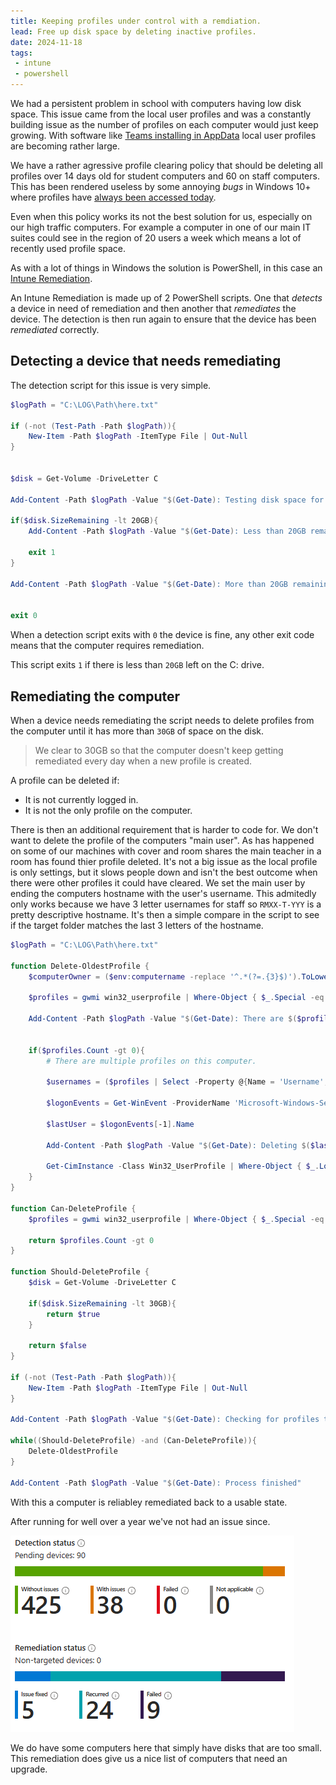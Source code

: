 ```yaml
---
title: Keeping profiles under control with a remdiation.
lead: Free up disk space by deleting inactive profiles.
date: 2024-11-18
tags:
 - intune
 - powershell
---
```

We had a persistent problem in school with computers having low disk space. This issue came from the local user profiles and was a constantly building issue as the number of profiles on each computer would just keep growing. With software like [Teams installing in AppData](https://superuser.com/questions/1634322/where-is-microsoft-teams-application-located-on-my-windows-10-computer#:~:text=If%20Microsoft%20Teams%20is%20actually%20installed%20then%20it%27s,location%20then%20Microsoft%20Teams%20is%20not%20actually%20installed.) local user profiles are becoming rather large.

We have a rather agressive profile clearing policy that should be deleting all profiles over 14 days old for student computers and 60 on staff computers. This has been rendered useless by some annoying _bugs_ in Windows 10+ where profiles have [always been accessed today](https://techcommunity.microsoft.com/t5/windows-deployment/issue-with-date-modified-for-ntuser-dat/td-p/102438).

Even when this policy works its not the best solution for us, especially on our high traffic computers. For example a computer in one of our main IT suites could see in the region of 20 users a week which means a lot of recently used profile space.

As with a lot of things in Windows the solution is PowerShell, in this case an [Intune Remediation](https://learn.microsoft.com/en-us/mem/intune/fundamentals/remediations).

An Intune Remediation is made up of 2 PowerShell scripts. One that _detects_ a device in need of remediation and then another that _remediates_ the device. The detection is then run again to ensure that the device has been _remediated_ correctly.

## Detecting a device that needs remediating

The detection script for this issue is very simple.

```powershell
$logPath = "C:\LOG\Path\here.txt"

if (-not (Test-Path -Path $logPath)){
    New-Item -Path $logPath -ItemType File | Out-Null
}


$disk = Get-Volume -DriveLetter C

Add-Content -Path $logPath -Value "$(Get-Date): Testing disk space for profiles"

if($disk.SizeRemaining -lt 20GB){
    Add-Content -Path $logPath -Value "$(Get-Date): Less than 20GB remaining, will remediate"

    exit 1
}

Add-Content -Path $logPath -Value "$(Get-Date): More than 20GB remaining"


exit 0
```

When a detection script exits with `0` the device is fine, any other exit code means that the computer requires remediation.

This script exits `1` if there is less than `20GB` left on the C: drive.

## Remediating the computer

When a device needs remediating the script needs to delete profiles from the computer until it has more than `30GB` of space on the disk.

> We clear to 30GB so that the computer doesn't keep getting remediated every day when a new profile is created.

A profile can be deleted if:

 - It is not currently logged in.
 - It is not the only profile on the computer.

There is then an additional requirement that is harder to code for. We don't want to delete the profile of the computers "main user". As has happened on some of our machines with cover and room shares the main teacher in a room has found thier profile deleted. It's not a big issue as the local profile is only settings, but it slows people down and isn't the best outcome when there were other profiles it could have cleared. We set the main user by ending the computers hostname with the user's username. This admitedly only works because we have 3 letter usernames for staff so `RMXX-T-YYY` is a pretty descriptive hostname. It's then a simple compare in the script to see if the target folder matches the last 3 letters of the hostname.

```powershell
$logPath = "C:\LOG\Path\here.txt"

function Delete-OldestProfile {
    $computerOwner = ($env:computername -replace '^.*(?=.{3}$)').ToLower()
    
    $profiles = gwmi win32_userprofile | Where-Object { $_.Special -eq $false -and $_.Loaded -eq $false -and -not (($_.LocalPath.split('\')[-1]).toLower() -eq $computerOwner)}

    Add-Content -Path $logPath -Value "$(Get-Date): There are $($profiles.Count) deletion candidates"


    if($profiles.Count -gt 0){
        # There are multiple profiles on this computer.
    
        $usernames = ($profiles | Select -Property @{Name = 'Username'; Expression = {$_.LocalPath -replace "C:\\Users\\", ""}}).Username

        $logonEvents = Get-WinEvent -ProviderName 'Microsoft-Windows-Security-Auditing' -FilterXPath "*[System[EventID=4624] and EventData[Data[@Name='LogonType']='2'] and EventData[Data[@Name='VirtualAccount']='%%1843']]" | Select-Object @{Name = 'LoginDate'; Expression = {$_.TimeCreated}}, @{Name = 'Username'; Expression = { $_.Properties.Value[5] }}, @{Name = 'SID'; Expression = { $_.Properties.Value[4]}} | Group-Object Username | Where-Object {$_.Name -in $usernames}

        $lastUser = $logonEvents[-1].Name

        Add-Content -Path $logPath -Value "$(Get-Date): Deleting $($lastUser)"

        Get-CimInstance -Class Win32_UserProfile | Where-Object { $_.LocalPath.split('\')[-1] -eq $lastUser } | Remove-CimInstance
    }
}

function Can-DeleteProfile {
    $profiles = gwmi win32_userprofile | Where-Object { $_.Special -eq $false -and $_.Loaded -eq $false -and -not (($_.LocalPath.split('\')[-1]).toLower() -eq $computerOwner)}

    return $profiles.Count -gt 0
}

function Should-DeleteProfile {
    $disk = Get-Volume -DriveLetter C

    if($disk.SizeRemaining -lt 30GB){
        return $true
    }

    return $false
}

if (-not (Test-Path -Path $logPath)){
    New-Item -Path $logPath -ItemType File | Out-Null
}

Add-Content -Path $logPath -Value "$(Get-Date): Checking for profiles to delete"

while((Should-DeleteProfile) -and (Can-DeleteProfile)){
    Delete-OldestProfile
}

Add-Content -Path $logPath -Value "$(Get-Date): Process finished"
```

With this a computer is reliabley remediated back to a usable state.

After running for well over a year we've not had an issue since.

![Remediation Stats](/assets/2024/11/keeping-profiles-under-control/remediation-stats.png)

We do have some computers here that simply have disks that are too small. This remediation does give us a nice list of computers that need an upgrade.


